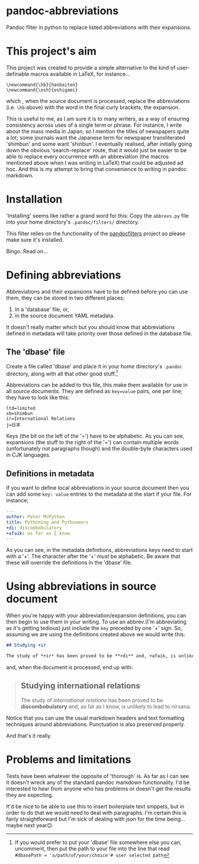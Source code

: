 # pandoc-abbreviations
Pandoc filter in python to replace listed abbreviations with their expansions.

# This project's aim
This project was created to provide a simple alternative to the kind of user-definable macros available in LaTeX, for instance...

```TeX
\newcommand{\hb}{hanbaiten}
\newcommand{\osh}{oshigami}
```

which , when the source document is processed, replace the abbreviations (i.e. `\hb` above) with the word in the final curly brackets, the expansion.

This is useful to me, as I am sure it is to many writers, as a way of ensuring consistency across uses of a single term or phrase. For instance, I write about the mass media in Japan, so I mention the titles of newspapers quite a lot; some journals want the Japanese term for newspaper transliterated 'shimbun' and some want 'shinbun'. I eventually realised, after initially going down the obvious 'search-replace' route, that it would just be easier to be able to replace every occurrence with an abbreviation (the macros mentioned above when I was writing in LaTeX) that could be adjusted ad hoc. And this is my attempt to bring that convenience to writing in pandoc markdown.

# Installation
'Installing' seems like rather a grand word for this: Copy the `abbrevs.py` file into your home directory's `.pandoc/filters/` directory.

This filter relies on the functionality of the [pandocfilters](https://github.com/jgm/pandocfilters) project so please make sure it's installed.

Bingo. Read on...

# Defining abbreviations
Abbreviations and their expansions have to be defined before you can use them, they can be stored in two different places;

1. In a 'database' file, or,
2. in the source document YAML metadata.

It doesn't really matter which but you should know that abbreviations defined in metadata will take priority over those defined in the database file.

## The 'dbase' file

Create a file called 'dbase' and place it in your home directory's `.pandoc` directory, along with all that other good stuff.[^if]

[^if]: If you would prefer to put your 'dbase' file somewhere else you can, uncomment, then put the path to your file into the line that read `#dbasePath = 'a/path/of/your/choice'# user selected path`

Abbreviations can be added to this file, this make them available for use in all source documents. They are defined as `key=value` pairs, one per line; they have to look like this:

```
ltd=limited
sb=shimbun
ir=International Relations
j=日本
```

Keys (the bit on the left of the '=') have to be alphabetic. As you can see, expansions (the stuff to the right of the '=') can contain multiple words (unfortunately not paragraphs though) and the double-byte characters used in CJK languages.

## Definitions in metadata
If you want to define local abbreviations in your source document then you can add some `key: value` entries to the metadata at the start if your file. For instance;

```yaml
---
author: Peter McPython
title: Pythoning and Pythoneers
+di: discombobulatory
+afaik: as far as I know
---
```

As you can see, in the metadata definitions, abbreviations keys need to start with a '+'. The character after the '+' *must* be alphabetic. Be aware that these will override the definitions in the 'dbase' file.

# Using abbreviations in source document
When you're happy with your abbreviation/expansion definitions, you can then begin to use them in your writing. To use an abbrev.(I'm abbreviating as it's getting tedious) just include the `key` preceded by one '+' sign. So, assuming we are using the definitions created above we would write this:

```markdown
## Studying +ir

The study of *+ir* has been proved to be **+di** and, +afaik, is unlikely to lead to nirvana.
```

and, when the document is processed, end up with:

>## Studying international relations
>
>The study of *international relations* has been proved to be **discombobulatory** and, as far as I know, is unlikely to lead to nirvana.

Notice that you can use the usual markdown headers and text formatting techniques around abbreviations. Punctuation is also preserved properly.

And that's it really.

# Problems and limitations
Tests have been whatever the opposite of 'thorough' is. As far as I can see it doesn't wreck any of the standard pandoc markdown functionality. I'd be interested to hear from anyone who has problems or doesn't get the results they are expecting.

It'd be nice to be able to use this to insert boilerplate text snippets, but in order to do that we would need to deal with paragraphs. I'm certain this is fairly straightforward but I'm sick of dealing with json for the time being... maybe next year:wink:
